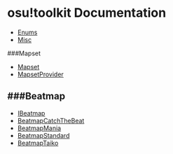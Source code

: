 osu!toolkit Documentation
=========================

* [Enums](enums)
* [Misc](misc)

###Mapset
* [Mapset](mapset/mapset)
* [MapsetProvider](mapset/mapsetprovider)

###Beatmap
-------
* [IBeatmap](beatmap/ibeatmap)
* [BeatmapCatchTheBeat](beatmap/beatmapcatchthebeat)
* [BeatmapMania](beatmap/beatmapmania)
* [BeatmapStandard](beatmap/beatmapstandard)
* [BeatmapTaiko](beatmap/beatmaptaiko)